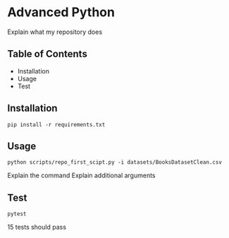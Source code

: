 # Advanced Python

Explain what my repository does

## Table of Contents

- Installation
- Usage
- Test

## Installation

    pip install -r requirements.txt


## Usage

    python scripts/repo_first_scipt.py -i datasets/BooksDatasetClean.csv

Explain the command
Explain additional arguments

## Test

    pytest

15 tests should pass